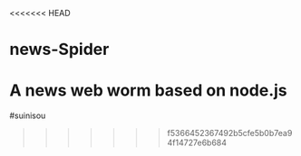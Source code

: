 <<<<<<< HEAD
# news-Spider
A news web worm based on node.js
=======
#suinisou
>>>>>>> f5366452367492b5cfe5b0b7ea94f14727e6b684
